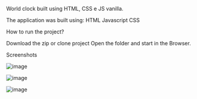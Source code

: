 World clock built using HTML, CSS e JS vanilla.

The application was built using: HTML Javascript CSS

How to run the project?

Download the zip or clone project Open the folder and start in the Browser.

Screenshots

![image](https://user-images.githubusercontent.com/96994158/195922264-4c8f9a5c-7b62-4527-a099-9749b157b39d.png)


![image](https://user-images.githubusercontent.com/96994158/195922327-05f0be84-8015-4209-b277-735748bc63ff.png)


![image](https://user-images.githubusercontent.com/96994158/195922403-2a22512e-10ff-4275-8c5a-aa64725f393a.png)



